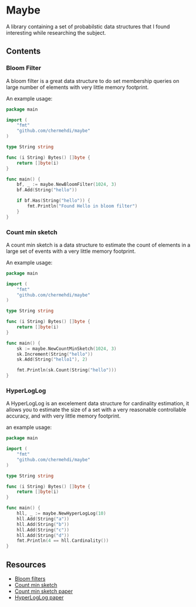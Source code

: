 # Maybe

A library containing a set of probabilstic data structures that I found interesting while researching the subject.

## Contents

### Bloom Filter

A bloom filter is a great data structure to do set membership queries on large number of elements with very little
memory footprint.

An example usage:

```go
package main

import (
	"fmt"
	"github.com/chermehdi/maybe"
)

type String string

func (i String) Bytes() []byte {
	return []byte(i)
}

func main() {
	bf, _ := maybe.NewBloomFilter(1024, 3)
	bf.Add(String("hello"))

	if bf.Has(String("hello")) {
		fmt.Println("Found Hello in bloom filter")
	}
}
```

### Count min sketch

A count min sketch is a data structure to estimate the count of elements in a large set of events with a very little
memory footprint.

An example usage:

```go
package main

import (
	"fmt"
	"github.com/chermehdi/maybe"
)

type String string

func (i String) Bytes() []byte {
	return []byte(i)
}

func main() {
	sk := maybe.NewCountMinSketch(1024, 3)
	sk.Increment(String("hello"))
	sk.Add(String("hello1"), 2)

	fmt.Println(sk.Count(String("hello")))
}
```

### HyperLogLog

A HyperLogLog is an excelement data structure for cardinality estimation, it allows you to estimate the size of a set
with a very reasonable controllable accuracy, and with very little memory footprint.

an example usage:

```go
package main

import (
	"fmt"
	"github.com/chermehdi/maybe"
)

type String string

func (i String) Bytes() []byte {
	return []byte(i)
}

func main() {
	hll, _ := maybe.NewHyperLogLog(10)
	hll.Add(String("a"))
	hll.Add(String("b"))
	hll.Add(String("c"))
	hll.Add(String("d"))
	fmt.Println(4 == hll.Cardinality())
}
```

## Resources

- [Bloom filters](https://en.wikipedia.org/wiki/Bloom_filter)
- [Count min sketch](https://en.wikipedia.org/wiki/Count%E2%80%93min_sketch)
- [Count min sketch paper](https://sites.google.com/site/countminsketch/cm-latin.pdf)
- [HyperLogLog paper](http://algo.inria.fr/flajolet/Publications/FlFuGaMe07.pdf)

